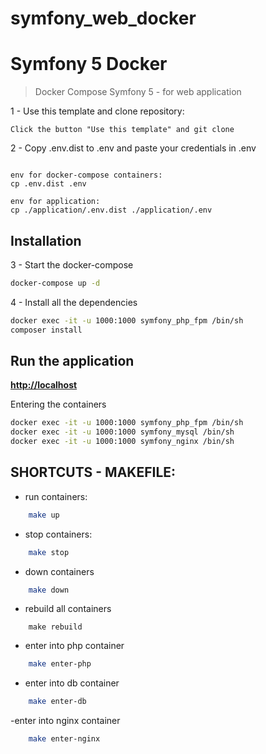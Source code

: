 # symfony_web_docker

# Symfony 5 Docker
> Docker Compose Symfony 5 - for web application 

1 - Use this template and clone repository:
```dotenv
Click the button "Use this template" and git clone
```

2 - Copy .env.dist to .env and paste your credentials in .env
```dotenv

env for docker-compose containers:
cp .env.dist .env

env for application: 
cp ./application/.env.dist ./application/.env 
```

## Installation
3 - Start the docker-compose
```bash
docker-compose up -d
```

4 - Install all the dependencies
```bash
docker exec -it -u 1000:1000 symfony_php_fpm /bin/sh
composer install
``` 

## Run the application

 **[http://localhost](http://localhost)**

Entering the containers
```bash
docker exec -it -u 1000:1000 symfony_php_fpm /bin/sh
docker exec -it -u 1000:1000 symfony_mysql /bin/sh
docker exec -it -u 1000:1000 symfony_nginx /bin/sh
```

## SHORTCUTS - MAKEFILE:
- run containers:
```bash
    make up
```
- stop containers:
```bash
    make stop 
```
- down containers
```bash
    make down 
```    
- rebuild all containers 
```basg
    make rebuild 
```
- enter into php container
```bash
    make enter-php 
```    
- enter into db container
```bash
    make enter-db
```
-enter into nginx container 
```bash
    make enter-nginx
```    

